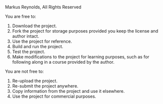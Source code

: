 Markus Reynolds, All Rights Reserved

You are free to:
1. Download the project.
2. Fork the project for storage purposes provided you keep the license and author intact.
3. Use the project for reference.
4. Build and run the project.
5. Test the project.
6. Make modifications to the project for learning purposes, such as for following along in a course provided by the author.

You are not free to:
1. Re-upload the project.
2. Re-submit the project anywhere.
3. Copy information from the project and use it elsewhere.
4. Use the project for commercial purposes.